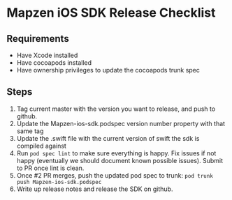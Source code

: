 # Mapzen iOS SDK Release Checklist

## Requirements
- Have Xcode installed
- Have cocoapods installed
- Have ownership privileges to update the cocoapods trunk spec

## Steps
1. Tag current master with the version you want to release, and push to github.
2. Update the Mapzen-ios-sdk.podspec version number property with that same tag
3. Update the .swift file with the current version of swift the sdk is compiled against
4. Run `pod spec lint` to make sure everything is happy. Fix issues if not happy (eventually we should document known possible issues). Submit to PR once lint is clean.
3. Once #2 PR merges, push the updated pod spec to trunk: `pod trunk push Mapzen-ios-sdk.podspec`
4. Write up release notes and release the SDK on github.
